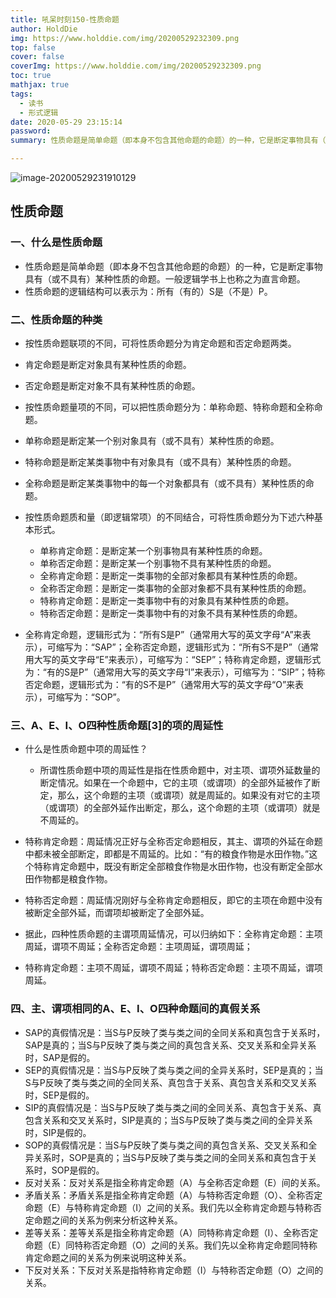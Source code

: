 ```yaml
---
title: 吼呆时刻150-性质命题
author: HoldDie
img: https://www.holddie.com/img/20200529232309.png
top: false
cover: false
coverImg: https://www.holddie.com/img/20200529232309.png
toc: true
mathjax: true
tags:
  - 读书
  - 形式逻辑
date: 2020-05-29 23:15:14
password:
summary: 性质命题是简单命题（即本身不包含其他命题的命题）的一种，它是断定事物具有（或不具有）某种性质的命题。

---
```


![image-20200529231910129](https://www.holddie.com/img/20200529232309.png)

## 性质命题

### 一、什么是性质命题

- 性质命题是简单命题（即本身不包含其他命题的命题）的一种，它是断定事物具有（或不具有）某种性质的命题。一般逻辑学书上也称之为直言命题。
- 性质命题的逻辑结构可以表示为：所有（有的）S是（不是）P。

### 二、性质命题的种类

- 按性质命题联项的不同，可将性质命题分为肯定命题和否定命题两类。
- 肯定命题是断定对象具有某种性质的命题。
- 否定命题是断定对象不具有某种性质的命题。
- 按性质命题量项的不同，可以把性质命题分为：单称命题、特称命题和全称命题。
- 单称命题是断定某一个别对象具有（或不具有）某种性质的命题。
- 特称命题是断定某类事物中有对象具有（或不具有）某种性质的命题。
- 全称命题是断定某类事物中的每一个对象都具有（或不具有）某种性质的命题。
- 按性质命题质和量（即逻辑常项）的不同结合，可将性质命题分为下述六种基本形式。

	- 单称肯定命题：是断定某一个别事物具有某种性质的命题。
	- 单称否定命题：是断定某一个别事物不具有某种性质的命题。
	- 全称肯定命题：是断定一类事物的全部对象都具有某种性质的命题。
	- 全称否定命题：是断定一类事物的全部对象都不具有某种性质的命题。
	- 特称肯定命题：是断定一类事物中有的对象具有某种性质的命题。
	- 特称否定命题：是断定一类事物中有的对象不具有某种性质的命题。

- 全称肯定命题，逻辑形式为：“所有S是P”（通常用大写的英文字母“A”来表示），可缩写为：“SAP”；全称否定命题，逻辑形式为：“所有S不是P”（通常用大写的英文字母“E”来表示），可缩写为：“SEP”；特称肯定命题，逻辑形式为：“有的S是P”（通常用大写的英文字母“I”来表示），可缩写为：“SIP”；特称否定命题，逻辑形式为：“有的S不是P”（通常用大写的英文字母“O”来表示），可缩写为：“SOP”。

### 三、A、E、I、O四种性质命题[3]的项的周延性

- 什么是性质命题中项的周延性？

	- 所谓性质命题中项的周延性是指在性质命题中，对主项、谓项外延数量的断定情况。如果在一个命题中，它的主项（或谓项）的全部外延被作了断定，那么，这个命题的主项（或谓项）就是周延的。如果没有对它的主项（或谓项）的全部外延作出断定，那么，这个命题的主项（或谓项）就是不周延的。

- 特称肯定命题：周延情况正好与全称否定命题相反，其主、谓项的外延在命题中都未被全部断定，即都是不周延的。比如：“有的粮食作物是水田作物。”这个特称肯定命题中，既没有断定全部粮食作物是水田作物，也没有断定全部水田作物都是粮食作物。
- 特称否定命题：周延情况刚好与全称肯定命题相反，即它的主项在命题中没有被断定全部外延，而谓项却被断定了全部外延。
- 据此，四种性质命题的主谓项周延情况，可以归纳如下：全称肯定命题：主项周延，谓项不周延；全称否定命题：主项周延，谓项周延；
- 特称肯定命题：主项不周延，谓项不周延；特称否定命题：主项不周延，谓项周延。

### 四、主、谓项相同的A、E、I、O四种命题间的真假关系

- SAP的真假情况是：当S与P反映了类与类之间的全同关系和真包含于关系时，SAP是真的；当S与P反映了类与类之间的真包含关系、交叉关系和全异关系时，SAP是假的。
- SEP的真假情况是：当S与P反映了类与类之间的全异关系时，SEP是真的；当S与P反映了类与类之间的全同关系、真包含于关系、真包含关系和交叉关系时，SEP是假的。
- SIP的真假情况是：当S与P反映了类与类之间的全同关系、真包含于关系、真包含关系和交叉关系时，SIP是真的；当S与P反映了类与类之间的全异关系时，SIP是假的。
- SOP的真假情况是：当S与P反映了类与类之间的真包含关系、交叉关系和全异关系时，SOP是真的；当S与P反映了类与类之间的全同关系和真包含于关系时，SOP是假的。
- 反对关系：反对关系是指全称肯定命题（A）与全称否定命题（E）间的关系。
- 矛盾关系：矛盾关系是指全称肯定命题（A）与特称否定命题（O）、全称否定命题（E）与特称肯定命题（I）之间的关系。我们先以全称肯定命题与特称否定命题之间的关系为例来分析这种关系。
- 差等关系：差等关系是指全称肯定命题（A）同特称肯定命题（I）、全称否定命题（E）同特称否定命题（O）之间的关系。我们先以全称肯定命题同特称肯定命题之间的关系为例来说明这种关系。
- 下反对关系：下反对关系是指特称肯定命题（I）与特称否定命题（O）之间的关系。